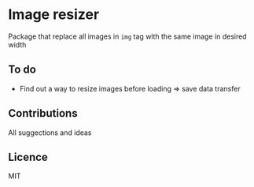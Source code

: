 # Image resizer
Package that replace all images in `img` tag with the same image in desired width


##


## To do
- Find out a way to resize images before loading => save data transfer

## Contributions
All suggections and ideas

## Licence
MIT